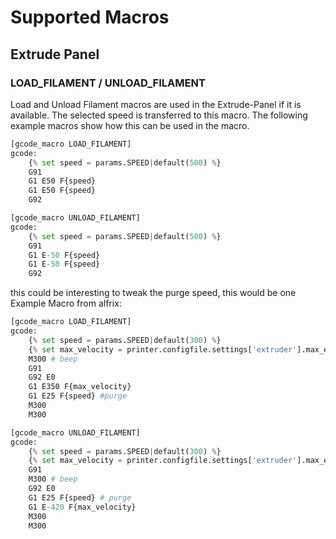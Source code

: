 # Supported Macros

## Extrude Panel

### LOAD_FILAMENT / UNLOAD_FILAMENT
Load and Unload Filament macros are used in the Extrude-Panel if it is available.
The selected speed is transferred to this macro.
The following example macros show how this can be used in the macro.

```py
[gcode_macro LOAD_FILAMENT]
gcode:
    {% set speed = params.SPEED|default(500) %}
    G91
    G1 E50 F{speed}
    G1 E50 F{speed}
    G92
```
```py
[gcode_macro UNLOAD_FILAMENT]
gcode:
    {% set speed = params.SPEED|default(500) %}
    G91
    G1 E-50 F{speed}
    G1 E-50 F{speed}
    G92
```

this could be interesting to tweak the purge speed, this would be one Example Macro from alfrix:

```py
[gcode_macro LOAD_FILAMENT]
gcode:
    {% set speed = params.SPEED|default(300) %}
    {% set max_velocity = printer.configfile.settings['extruder'].max_extrude_only_velocity * 60 %}
    M300 # beep
    G91
    G92 E0
    G1 E350 F{max_velocity}
    G1 E25 F{speed} #purge
    M300
    M300
```

```py
[gcode_macro UNLOAD_FILAMENT]
gcode:
    {% set speed = params.SPEED|default(300) %}
    {% set max_velocity = printer.configfile.settings['extruder'].max_extrude_only_velocity * 60 %}
    G91
    M300 # beep
    G92 E0
    G1 E25 F{speed} # purge
    G1 E-420 F{max_velocity}
    M300
    M300
```
